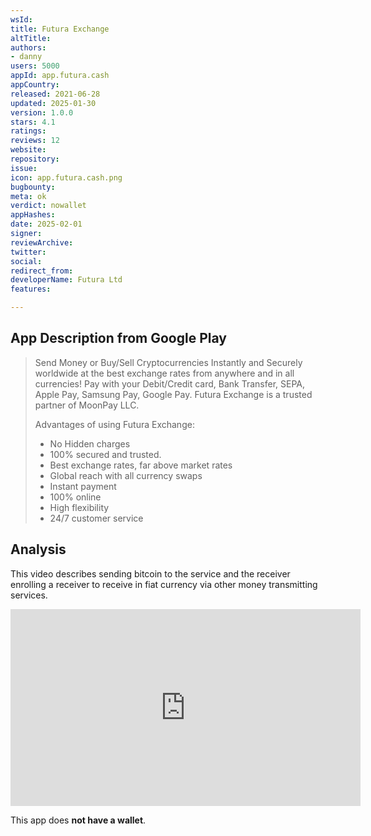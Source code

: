 ```yaml
---
wsId: 
title: Futura Exchange
altTitle: 
authors:
- danny
users: 5000
appId: app.futura.cash
appCountry: 
released: 2021-06-28
updated: 2025-01-30
version: 1.0.0
stars: 4.1
ratings: 
reviews: 12
website: 
repository: 
issue: 
icon: app.futura.cash.png
bugbounty: 
meta: ok
verdict: nowallet
appHashes: 
date: 2025-02-01
signer: 
reviewArchive: 
twitter: 
social: 
redirect_from: 
developerName: Futura Ltd
features: 

---
```


## App Description from Google Play

> Send Money or Buy/Sell Cryptocurrencies Instantly and Securely worldwide at the best exchange rates from anywhere and in all currencies! Pay with your Debit/Credit card, Bank Transfer, SEPA, Apple Pay, Samsung Pay, Google Pay. Futura Exchange is a trusted partner of MoonPay LLC.
>
> Advantages of using Futura Exchange:
> - No Hidden charges
> - 100% secured and trusted.
> - Best exchange rates, far above market rates
> - Global reach with all currency swaps
> - Instant payment
> - 100% online
> - High flexibility
> - 24/7 customer service

## Analysis 

This video describes sending bitcoin to the service and the receiver enrolling a receiver to receive in fiat currency via other money transmitting services.

<iframe width="560" height="315" src="https://www.youtube.com/embed/Vjt7OLUrCfc?start=89" title="YouTube video player" frameborder="0" allow="accelerometer; autoplay; clipboard-write; encrypted-media; gyroscope; picture-in-picture; web-share" allowfullscreen></iframe>

This app does **not have a wallet**.